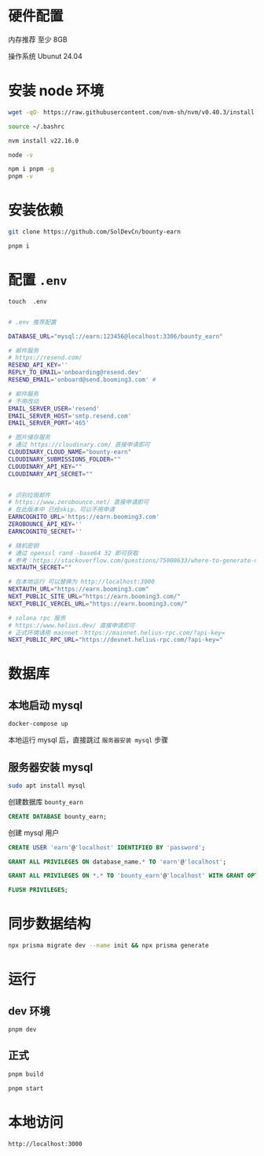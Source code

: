 # 硬件配置

内存推荐 至少 8GB

操作系统 Ubunut 24.04

# 安装 node 环境

```sh
wget -qO- https://raw.githubusercontent.com/nvm-sh/nvm/v0.40.3/install.sh | bash

source ~/.bashrc

nvm install v22.16.0

node -v

npm i pnpm -g
pnpm -v
```

# 安装依赖

```sh
git clone https://github.com/SolDevCn/bounty-earn

pnpm i
```

# 配置 `.env`

`touch  .env`

```sh

# .env 推荐配置

DATABASE_URL="mysql://earn:123456@localhost:3306/bounty_earn"

# 邮件服务
# https://resend.com/
RESEND_API_KEY=''
REPLY_TO_EMAIL='onboarding@resend.dev'
RESEND_EMAIL='onboard@send.booming3.com' #

# 邮件服务
# 不用改动
EMAIL_SERVER_USER='resend'
EMAIL_SERVER_HOST='smtp.resend.com'
EMAIL_SERVER_PORT='465'

# 图片储存服务
# 通过 https://cloudinary.com/ 直接申请即可
CLOUDINARY_CLOUD_NAME="bounty-earn"
CLOUDINARY_SUBMISSIONS_FOLDER=""
CLOUDINARY_API_KEY=""
CLOUDINARY_API_SECRET=""


# 识别垃圾邮件
# https://www.zerobounce.net/ 直接申请即可
# 在此版本中 已经skip，可以不用申请
EARNCOGNITO_URL='https://earn.booming3.com'
ZEROBOUNCE_API_KEY=''
EARNCOGNITO_SECRET=''

# 随机密钥
# 通过 openssl rand -base64 32 即可获取
# 参考：https://stackoverflow.com/questions/75000633/where-to-generate-next-auth-secret-for-next-auth
NEXTAUTH_SECRET=""

# 在本地运行 可以替换为 http://localhost:3000
NEXTAUTH_URL="https://earn.booming3.com"
NEXT_PUBLIC_SITE_URL="https://earn.booming3.com/"
NEXT_PUBLIC_VERCEL_URL="https://earn.booming3.com/"

# solana rpc 服务
# https://www.helius.dev/ 直接申请即可
# 正式环境请用 mainnet：https://mainnet.helius-rpc.com/?api-key=
NEXT_PUBLIC_RPC_URL="https://devnet.helius-rpc.com/?api-key="
```

# 数据库

## 本地启动 mysql

```sh
docker-compose up
```

本地运行 mysql 后，直接跳过 `服务器安装 mysql` 步骤

## 服务器安装 mysql

```sh
sudo apt install mysql
```

创建数据库 `bounty_earn`

```sql
CREATE DATABASE bounty_earn;
```

创建 mysql 用户

```sql
CREATE USER 'earn'@'localhost' IDENTIFIED BY 'password';

GRANT ALL PRIVILEGES ON database_name.* TO 'earn'@'localhost';

GRANT ALL PRIVILEGES ON *.* TO 'bounty_earn'@'localhost' WITH GRANT OPTION;

FLUSH PRIVILEGES;
```

# 同步数据结构

```sh
npx prisma migrate dev --name init && npx prisma generate
```

# 运行

## dev 环境

```
pnpm dev
```

## 正式

```sh
pnpm build

pnpm start
```

# 本地访问

```
http://localhost:3000
```
